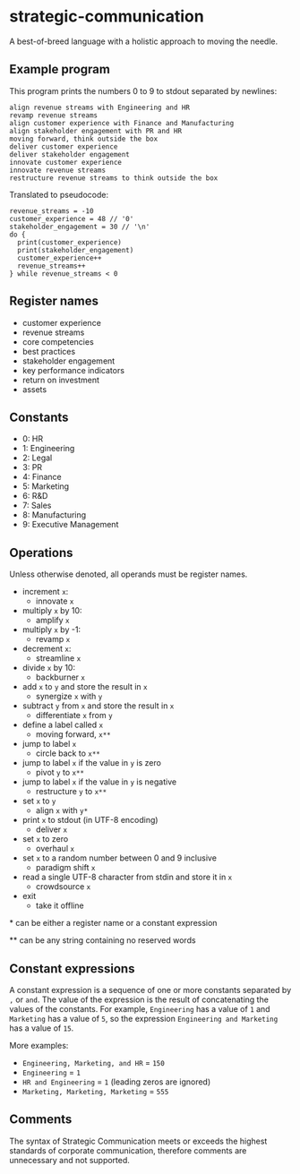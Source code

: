 # strategic-communication
A best-of-breed language with a holistic approach to moving the needle.

## Example program
This program prints the numbers 0 to 9 to stdout separated by newlines:
```
align revenue streams with Engineering and HR
revamp revenue streams
align customer experience with Finance and Manufacturing
align stakeholder engagement with PR and HR
moving forward, think outside the box
deliver customer experience
deliver stakeholder engagement
innovate customer experience
innovate revenue streams
restructure revenue streams to think outside the box
```
Translated to pseudocode:
```
revenue_streams = -10
customer_experience = 48 // '0'
stakeholder_engagement = 30 // '\n'
do {
  print(customer_experience)
  print(stakeholder_engagement)
  customer_experience++
  revenue_streams++
} while revenue_streams < 0
```

## Register names
* customer experience
* revenue streams
* core competencies
* best practices
* stakeholder engagement
* key performance indicators
* return on investment
* assets

## Constants
* 0: HR
* 1: Engineering
* 2: Legal
* 3: PR
* 4: Finance
* 5: Marketing
* 6: R&D
* 7: Sales
* 8: Manufacturing
* 9: Executive Management

## Operations
Unless otherwise denoted, all operands must be register names.
* increment `x`:
  * innovate `x`
* multiply `x` by 10:
  * amplify `x`
* multiply `x` by -1:
  * revamp `x`
* decrement `x`:
  * streamline `x`
* divide `x` by 10:
  * backburner `x`
* add `x` to `y` and store the result in `x`
  * synergize `x` with `y`
* subtract `y` from `x` and store the result in `x`
  * differentiate `x` from `y`
* define a label called `x`
  * moving forward, `x**`
* jump to label `x`
  * circle back to `x**`
* jump to label `x` if the value in `y` is zero
  * pivot `y` to `x**`
* jump to label `x` if the value in `y` is negative
  * restructure `y` to `x**`
* set `x` to `y`
  * align `x` with `y*`
* print `x` to stdout (in UTF-8 encoding)
  * deliver `x`
* set `x` to zero
  * overhaul `x`
* set `x` to a random number between 0 and 9 inclusive
  * paradigm shift `x`
* read a single UTF-8 character from stdin and store it in `x`
  * crowdsource `x`
* exit
  * take it offline

\* can be either a register name or a constant expression

\** can be any string containing no reserved words

## Constant expressions
A constant expression is a sequence of one or more constants separated by `,` or `and`. The value of the expression is the result of concatenating the values of the constants. For example, `Engineering` has a value of `1` and `Marketing` has a value of `5`, so the expression `Engineering and Marketing` has a value of `15`.

More examples:
* `Engineering, Marketing, and HR` = `150`
* `Engineering` = `1`
* `HR and Engineering` = `1` (leading zeros are ignored)
* `Marketing, Marketing, Marketing` = `555`

## Comments
The syntax of Strategic Communication meets or exceeds the highest standards of corporate communication, therefore comments are unnecessary and not supported.
